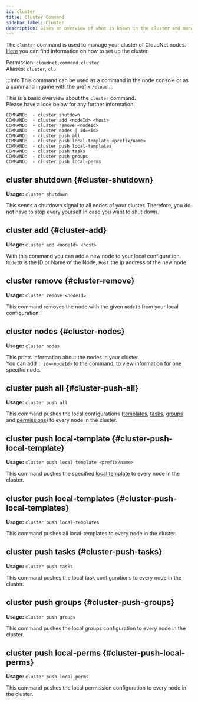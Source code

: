 ```yaml
---
id: cluster
title: Cluster Command
sidebar_label: Cluster
description: Gives an overview of what is known in the cluster and manages it.
---
```


The `cluster` command is used to manage your cluster of CloudNet nodes.  
[Here](../setup/cluster.md) you can find information on how to set up the cluster.

Permission: `cloudnet.command.cluster`  
Aliases: `cluster`, `clu`

:::info
This command can be used as a command in the node console or as a command ingame with the prefix `/cloud`
:::

This is a basic overview about the `cluster` command.  
Please have a look below for any further information.

```
COMMAND:  - cluster shutdown
COMMAND:  - cluster add <nodeId> <host>
COMMAND:  - cluster remove <nodeId>
COMMAND:  - cluster nodes | id=<id>
COMMAND:  - cluster push all
COMMAND:  - cluster push local-template <prefix/name>
COMMAND:  - cluster push local-templates
COMMAND:  - cluster push tasks
COMMAND:  - cluster push groups
COMMAND:  - cluster push local-perms
```

## cluster shutdown {#cluster-shutdown}

**Usage:** `cluster shutdown`

This sends a shutdown signal to all nodes of your cluster.
Therefore, you do not have to stop every yourself in case you want to shut down.

## cluster add {#cluster-add}

**Usage:** `cluster add <nodeId> <host>`

With this command you can add a new node to your local configuration.  
`NodeID` is the ID or Name of the Node, `Host` the ip address of the new node.

## cluster remove {#cluster-remove}

**Usage:** `cluster remove <nodeId>`

This command removes the node with the given `nodeId` from your local configuration.

## cluster nodes {#cluster-nodes}

**Usage:** `cluster nodes`

This prints information about the nodes in your cluster.  
You can add `| id=<nodeId>` to the command, to view information for one specific node.

## cluster push all {#cluster-push-all}

**Usage:** `cluster push all`

This command pushes the local configurations ([templates](../components/templates.md), [tasks](../components/tasks.md),
[groups](../components/groups.md) and [permissions](../modules/cloudperms.md)) to every node in the cluster.

## cluster push local-template {#cluster-push-local-template}

**Usage:** `cluster push local-template <prefix/name>`

This command pushes the specified [local template](../components/templates.md) to every node in the cluster.

## cluster push local-templates {#cluster-push-local-templates}

**Usage:** `cluster push local-templates`

This command pushes all local-templates to every node in the cluster.

## cluster push tasks {#cluster-push-tasks}

**Usage:** `cluster push tasks`

This command pushes the local task configurations to every node in the cluster.

## cluster push groups {#cluster-push-groups}

**Usage:** `cluster push groups`

This command pushes the local groups configuration to every node in the cluster.

## cluster push local-perms {#cluster-push-local-perms}

**Usage:** `cluster push local-perms`

This command pushes the local permission configuration to every node in the cluster.

